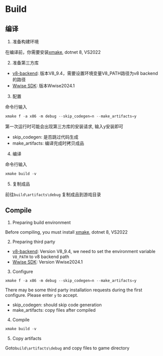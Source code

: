 # Build

## 编译

1. 准备构建环境

在编译前，你需要安装[xmake](https://xmake.io/), dotnet 8, VS2022

2. 准备第三方库
- [v8-backend](https://github.com/puerts/backend-v8/releases): 版本V8_9.4，需要设置环境变量V8_PATH路径为v8 backend的路径
- [Wwise SDK](https://www.audiokinetic.com/zh/wwise/overview): 版本Wwise2024.1

3. 配置

命令行输入

```powershell
xmake f -a x86 -m debug --skip_codegen=n --make_artifacts=y
```

第一次运行时可能会出现第三方库的安装请求, 输入y安装即可

- skip_codegen: 是否跳过代码生成
- make_artifacts: 编译完成时拷贝成品

4. 编译

命令行输入

```powershell
xmake build -v
```

5. 复制成品

前往`build\artifacts\debug` 复制成品到游戏目录

## Compile

1. Preparing build environment

Before compiling, you must install [xmake](https://xmake.io/), dotnet 8, VS2022

2. Preparing third party
- [v8-backend](https://github.com/puerts/backend-v8/releases): Version V8_9.4, we need to set the environment variable `V8_PATH` to v8 backend path
- [Wwise SDK](https://www.audiokinetic.com/zh/wwise/overview): Version Wwise2024.1

3. Configure

```powershell
xmake f -a x86 -m debug --skip_codegen=n --make_artifacts=y
```

There may be some third party installation requests during the first configure. Please enter `y` to accept.

- skip_codegen: should skip code generation
- make_artifacts: copy files after compiled

4. Compile

```powershell
xmake build -v
```

5. Copy artifacts

Goto`build\artifacts\debug` and copy files to  game directory